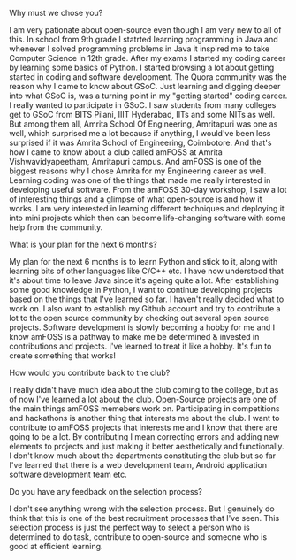 Why must we chose you?

I am very pationate about open-source even though I am very new to all of this. In school from 9th grade I statrted learning programming in Java and whenever I solved programming problems in Java it inspired me to take Computer Science in 12th grade. After my exams I started my coding career by learning some basics of Python. I started browsing a lot about getting started in coding and software development. The Quora community was the reason why I came to know about GSoC. Just learning and digging deeper into what GSoC is, was a turning point in my "getting started" coding career. I really wanted to participate in GSoC. I saw students from many colleges get to GSoC from BITS Pilani, IIIT Hyderabad, IITs and some NITs as well. But among them all, Amrita School Of Engineering, Amritapuri was one as well, which surprised me a lot because if anything, I would've been less surprised if it was Amrita School of Engineering, Coimbotore. And that's how I came to know about a club called amFOSS at Amrita Vishwavidyapeetham, Amritapuri campus. And amFOSS is one of the biggest reasons why I chose Amrita for my Engineering career as well. Learning coding was one of the things that made me really interested in developing useful software. From the amFOSS 30-day workshop, I saw a lot of interesting things and a glimpse of what open-source is and how it works. I am very interested in learning different techniques and deploying it into mini projects which then can become life-changing software with some help from the community.

What is your plan for the next 6 months?

My plan for the next 6 months is to learn Python and stick to it, along with learning bits of other languages like C/C++ etc. I have now understood that it's about time to leave Java since it's ageing quite a lot. After establishing some good knowledge in Python, I want to continue developing projects based on the things that I've learned so far. I haven't really decided what to work on. I also want to establish my Github account and try to contribute a lot to the open source community by checking out several open source projects. Software development is slowly becoming a hobby for me and I know amFOSS is a pathway to make me be determined & invested in contributions and projects. I've learned to treat it like a hobby. It's fun to create something that works!


How would you contribute back to the club?

I really didn't have much idea about the club coming to the college, but as of now I've learned a lot about the club. Open-Source projects are one of the main things amFOSS memebers work on. Participating in competitions and hackathons is another thing that interests me about the club. I want to contribute to amFOSS projects that interests me and I know that there are going to be a lot. By contributing I mean correcting errors and adding new elements to projects and just making it better aesthetically and functionally. I don't know much about the departments constituting the club but so far I've learned that there is a web development team, Android application software development team etc.


Do you have any feedback on the selection process?

I don't see anything wrong with the selection process. But I genuinely do think that this is one of the best recruitment processes that I've seen. This selection process is just the perfect way to select a person who is determined to do task, contribute to open-source and someone who is good at efficient learning. 
